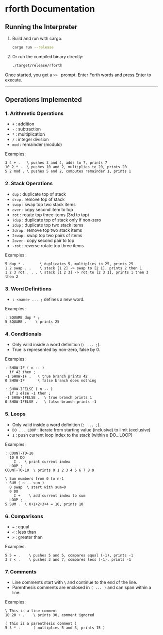 # rforth Documentation

## Running the Interpreter

1. Build and run with cargo:

   ```bash
   cargo run --release
   ```

2. Or run the compiled binary directly:

   ```bash
   ./target/release/rforth
   ```

Once started, you get a `>> ` prompt. Enter Forth words and press Enter to execute.

---

## Operations Implemented

### 1. Arithmetic Operations

- `+` : addition
- `-` : subtraction
- `*` : multiplication
- `/` : integer division
- `mod` : remainder (modulo)

Examples:

```forth
3 4 + .   \ pushes 3 and 4, adds to 7, prints 7
10 2 * .  \ pushes 10 and 2, multiplies to 20, prints 20
5 2 mod . \ pushes 5 and 2, computes remainder 1, prints 1
```

### 2. Stack Operations

- `dup`  : duplicate top of stack
- `drop` : remove top of stack
- `swap` : swap top two stack items
- `over` : copy second item to top
- `rot`  : rotate top three items (3rd to top)
- `?dup` : duplicate top of stack only if non-zero
- `2dup` : duplicate top two stack items
- `2drop` : remove top two stack items
- `2swap` : swap top two pairs of items
- `2over` : copy second pair to top
- `-rot`  : reverse rotate top three items

Examples:

```forth
5 dup * .       \ duplicates 5, multiplies to 25, prints 25
1 2 swap . .    \ stack [1 2] -> swap to [2 1], prints 2 then 1
1 2 3 rot . . . \ stack [1 2 3] -> rot to [2 3 1], prints 1 then 3 then 2
```

### 3. Word Definitions

- `: <name> ... ;` defines a new word.

Examples:

```forth
: SQUARE dup * ;
5 SQUARE .    \ prints 25
```

### 4. Conditionals

- Only valid inside a word definition (`: ... ;`).
- True is represented by non-zero, false by 0.

Examples:

```forth
: SHOW-IF ( n -- )
  if 42 then ;
-1 SHOW-IF .   \ true branch prints 42
0 SHOW-IF      \ false branch does nothing
```

```forth
: SHOW-IFELSE ( n -- )
  if 1 else -1 then ;
-1 SHOW-IFELSE .  \ true branch prints 1
0 SHOW-IFELSE .   \ false branch prints -1
```

### 5. Loops

- Only valid inside a word definition (`: ... ;`).
- `DO ... LOOP` : iterate from starting value (inclusive) to limit (exclusive)
- `I` : push current loop index to the stack (within a DO...LOOP)

Examples:

```forth
: COUNT-TO-10
  10 0 DO
    I .  \ print current index
  LOOP ;
COUNT-TO-10  \ prints 0 1 2 3 4 5 6 7 8 9

\ Sum numbers from 0 to n-1
: SUM ( n -- sum )
  0 swap  \ start with sum=0
  0 DO
    I +    \ add current index to sum
  LOOP ;
5 SUM .  \ 0+1+2+3+4 = 10, prints 10
```

### 6. Comparisons

- `=` : equal
- `<` : less than
- `>` : greater than

Examples:

```forth
5 5 = .    \ pushes 5 and 5, compares equal (-1), prints -1
3 7 < .    \ pushes 3 and 7, compares less (-1), prints -1
```

### 7. Comments

- Line comments start with `\` and continue to the end of the line.
- Parenthesis comments are enclosed in `( ... )` and can span within a line.

Examples:
```forth
\ This is a line comment
10 20 + .    \ prints 30, comment ignored

( This is a parenthesis comment )
5 3 * .      ( multiplies 5 and 3, prints 15 )
```
